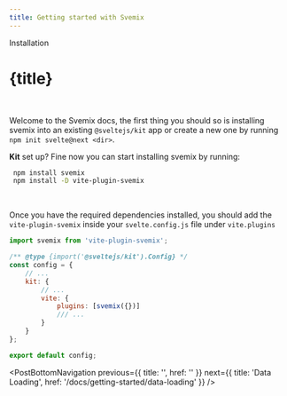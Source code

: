 ```yaml
---
title: Getting started with Svemix
---
```


<script>
	import PostBottomNavigation from "../../../components/PostBottomNavigation.svelte";
</script>

<p class="mb-4 leading-6 font-semibold text-sky-300">Installation</p>

# {title}

<br>

Welcome to the Svemix docs, the first thing you should so is installing svemix into an existing `@sveltejs/kit` app or create a new one by running `npm init svelte@next <dir>`.

**Kit** set up? Fine now you can start installing svemix by running:

```sh
 npm install svemix
 npm install -D vite-plugin-svemix
```

<br>

Once you have the required dependencies installed, you should add the `vite-plugin-svemix` inside your `svelte.config.js` file under `vite.plugins`

```javascript
import svemix from 'vite-plugin-svemix';

/** @type {import('@sveltejs/kit').Config} */
const config = {
	// ...
	kit: {
		// ...
		vite: {
			plugins: [svemix({})]
			/// ...
		}
	}
};

export default config;
```

<PostBottomNavigation
previous={{ title: '', href: '' }}
next={{ title: 'Data Loading', href: '/docs/getting-started/data-loading'  }}
/>
